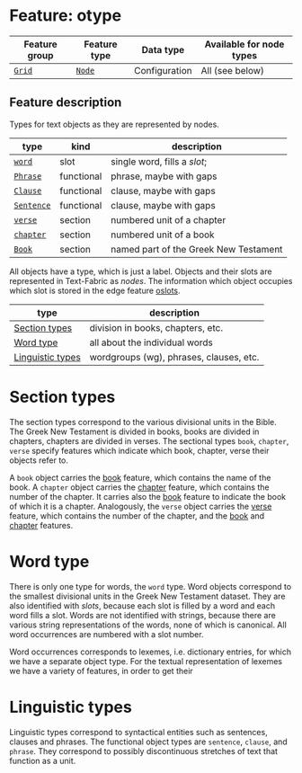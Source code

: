 # Feature: otype

Feature group | Feature type | Data type | Available for node types
---  | --- | --- | ---
[`Grid`](featuresbygroup.md#grid-features) | [`Node`](featuresbyfeaturetype.md#node-features) | Configuration | All (see below)

## Feature description

Types for text objects as they are represented by nodes.
 
type | kind | description
--- |--- |---
[`word`](wordnodefeatures.md#readme) | slot | single word, fills a *slot*;
[`Phrase`](phrasenodefeatures.md#readme) | functional | phrase, maybe with gaps
[`Clause`](clausenodefeatures.md#readme) |functional | clause, maybe with gaps
[`Sentence`](sentencenodefeatures.md#readme) |functional| clause, maybe with gaps
[`verse`](versenodefeatures.md#readme) |section | numbered unit of a chapter
[`chapter`](chapternodefeatures.md#readme) | section | numbered unit of a book
[`Book`](booknodefeatures.md#readme) | section | named part of the Greek New Testament

All objects have a type, which is just a label.
Objects and their slots are represented in Text-Fabric as *nodes*.
The information which object occupies which slot is stored in the edge feature [oslots](oslots.md).

type|description
---|---
[Section types](#section-types) |division in books, chapters, etc.
[Word type](#word-type)  |all about the individual words
[Linguistic types](#linguistic-types) |wordgroups (wg), phrases, clauses, etc.

# Section types

The section types correspond to the various divisional units in the Bible.
The Greek New Testament is divided in books, books are divided in chapters, chapters are divided in verses.
The sectional types `book`, `chapter`, `verse` specify features which indicate which book, chapter, verse their objects refer to.

A `book` object carries the [book](book.md) feature, which contains the name of the book.
A `chapter` object carries the [chapter](chapter.md) feature, which contains the number of the chapter.
It carries also the [book](book.md) feature to indicate the book of which it is a chapter.
Analogously, the `verse` object carries the [verse](verse.md) feature, which contains the number of the chapter,
and the [book](book.md) and [chapter](chapter.md) features.

# Word type

There is only one type for words, the `word` type.
Word objects correspond to the smallest divisional units in the Greek New Testament dataset.
They are also identified with *slots*, because each slot is filled by a word and each word fills a slot.
Words are not identified with strings, because there are various
string representations of the words, none of which is canonical. All word occurrences are numbered
with a slot number.

Word occurrences corresponds to lexemes, i.e. dictionary entries, for which we have a separate object type.
For the textual representation of lexemes we have a variety of features, in order to get their 


# Linguistic types

Linguistic types correspond to syntactical entities such as sentences, clauses and phrases.
The functional object types are `sentence`, `clause`, and `phrase`.
They correspond to possibly discontinuous stretches of text that function as a unit.
